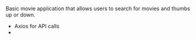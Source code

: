Basic movie application that allows users to search for movies and thumbs up or down.

- Axios for API calls
- 